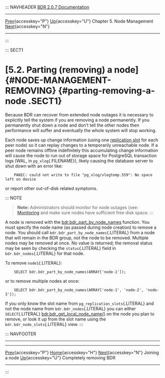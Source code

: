 ::: NAVHEADER
  [BDR 2.0.7 Documentation](index.md)
  ---------------------------------------------------------------------- ------------------------------------------- ---------------------------- ---------------------------------------------------------------------------------
  [Prev](node-management-joining.md "Joining a node"){accesskey="P"}   [Up](node-management.md){accesskey="U"}    Chapter 5. Node Management    [Next](node-management-disabling.md "Completely removing BDR"){accesskey="N"}

------------------------------------------------------------------------
:::

::: SECT1
# [5.2. Parting (removing) a node]{#NODE-MANAGEMENT-REMOVING} {#parting-removing-a-node .SECT1}

Because BDR can recover from extended node outages it is necessary to
explicitly tell the system if you are removing a node permanently. If
you permanently shut down a node and don\'t tell the other nodes then
performance will suffer and eventually the whole system will stop
working.

Each node saves up change information (using one [replication
slot](http://www.postgresql.org/docs/current/static/logicaldecoding-explanation.html)
for each peer node) so it can replay changes to a temporarily
unreachable node. If a peer node remains offline indefinitely this
accumulating change information will cause the node to run out of
storage space for PostgreSQL transaction logs (WAL, in
`pg_xlog`{.FILENAME}), likely causing the database server to shut down
with an error like:

``` PROGRAMLISTING
    PANIC: could not write to file "pg_xlog/xlogtemp.559": No space left on device

```

or report other out-of-disk related symptoms.

::: NOTE
> **Note:** Administrators should monitor for node outages (see:
> [Monitoring](monitoring.md) and make sure nodes have sufficient free
> disk space.
:::

A node is removed with the
[bdr.bdr_part_by_node_names](functions-node-mgmt.md#FUNCTION-BDR-PART-BY-NODE-NAMES)
function. You must specify the node name (as passed during node
creation) to remove a node. You should call
`bdr.bdr_part_by_node_names`{.LITERAL} from a node that will remain in
the BDR group, not the node to be removed. Multiple nodes may be removed
at once. No value is returned; the removal status may be seen by
checking the `status`{.LITERAL} field in `bdr.bdr_nodes`{.LITERAL} for
that node.

To remove `node1`{.LITERAL}:

``` PROGRAMLISTING
    SELECT bdr.bdr_part_by_node_names(ARRAY['node-1']);

```

or to remove multiple nodes at once:

``` PROGRAMLISTING
    SELECT bdr.bdr_part_by_node_names(ARRAY['node-1', 'node-2', 'node-3']);

```

If you only know the slot name from `pg_replication_slots`{.LITERAL} and
not the node name from `bdr.bdr_nodes`{.LITERAL} you can either
`SELECT`{.LITERAL}
[bdr.bdr_get_local_node_name()](functions-information.md#FUNCTIONS-BDR-GET-LOCAL-NODE-NAME)
on the node you plan to remove, or look it up from the slot name using
the `bdr.bdr_node_slots`{.LITERAL} view.
:::

::: NAVFOOTER

------------------------------------------------------------------------

  ----------------------------------------------------- ------------------------------------------- -------------------------------------------------------
  [Prev](node-management-joining.md){accesskey="P"}        [Home](index.md){accesskey="H"}        [Next](node-management-disabling.md){accesskey="N"}
  Joining a node                                         [Up](node-management.md){accesskey="U"}                                  Completely removing BDR
  ----------------------------------------------------- ------------------------------------------- -------------------------------------------------------
:::
